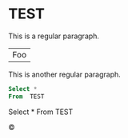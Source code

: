 # TEST

This is a regular paragraph.

<table>
    <tr>
        <td>Foo</td>
    </tr>
</table>

This is another regular paragraph.

```sql
Select *
From  TEST
```


Select *
From  TEST


&copy;
